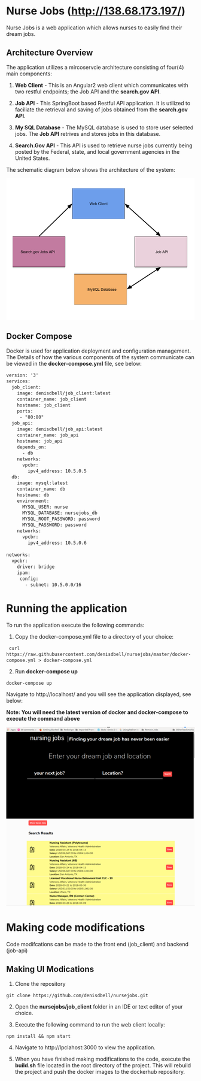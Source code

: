 # Nurse Jobs (http://138.68.173.197/)

Nurse Jobs is a web application which allows nurses to easily find their dream jobs.

## Architecture Overview

The application utilizes a mircoservcie architecture consisting of four(4) main components:

1. **Web Client** - This is an Angular2 web client which communicates with two restful endpoints; the Job API and the **search.gov API**.

2. **Job API** - This SpringBoot based Restful API application. It is utilized to faciliate the retrieval and saving of jobs  obtained from the **search.gov API**.

3. **My SQL Database** - The MySQL database is used to store user selected jobs. The **Job API** retrives and stores jobs in this database.

4. **Search.Gov API** - This API is used to retrieve nurse jobs currently being posted by the Federal, state, and local government agencies in the United States. 

The schematic diagram below shows the architecture of the system:

![alt text](https://github.com/denisdbell/nursejobs/raw/master/job_client/src/assets/NurseJobsArchitecture.png "Architecture")

## Docker Compose

Docker is used for application deployment and configuration management. The Details of how the various components of the system communicate can be viewed in the **docker-compose.yml** file, see below:

```
version: '3'
services:
  job_client:
    image: denisdbell/job_client:latest
    container_name: job_client
    hostname: job_client
    ports:
     - "80:80"
  job_api:
    image: denisdbell/job_api:latest
    container_name: job_api
    hostname: job_api
    depends_on:
      - db
    networks:
      vpcbr:
        ipv4_address: 10.5.0.5
  db:
    image: mysql:latest 
    container_name: db
    hostname: db
    environment:
      MYSQL_USER: nurse
      MYSQL_DATABASE: nursejobs_db
      MYSQL_ROOT_PASSWORD: password
      MYSQL_PASSWORD: password
    networks:
      vpcbr:
        ipv4_address: 10.5.0.6

networks:
  vpcbr:
    driver: bridge
    ipam:
     config:
       - subnet: 10.5.0.0/16
```
# Running the application


To run the application execute the following commands:


1. Copy the docker-compose.yml file to a directory of your choice:
```
 curl https://raw.githubusercontent.com/denisdbell/nursejobs/master/docker-compose.yml > docker-compose.yml  
```
2. Run **docker-compose up**
```
docker-compose up
```
Navigate to http://localhost/ and you will see the application displayed, see below:

**Note: You will need the latest version of docker and docker-compose to execute the command above**


![alt text](https://github.com/denisdbell/nursejobs/raw/master/job_client/src/assets/search.png "Architecture")
![alt text](https://github.com/denisdbell/nursejobs/raw/master/job_client/src/assets/search_view.png "Architecture")


# Making code modifications

Code modifcations can be made to the front end (job_client) and backend (job-api)

## Making UI Modications

1. Clone the repository
```
git clone https://github.com/denisdbell/nursejobs.git
```
2. Open the **nursejobs/job_client** folder in an IDE or text editor of your choice.

3. Execute the following command to run the web client locally:
```
npm install && npm start
```
4. Navigate to http://lpclahost:3000 to view the application.

5. When you have finished making modifications to the code, execute the **build.sh** file located in the root directory of the project. This will rebuild the project and push the docker images to the dockerhub repository.

